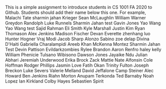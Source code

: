 This is a simple assignment to introduce students in CS 1001 FA 2020 to Github. Students should add their name below this one. For example,
Malachi Tate 
sharmin jahan
Krieger
Sean McLaughlin
William Warner
Greydon Randolph
Luke Runnels
Sharmin Jahan test
Gavin Jones
Yao Wang
Yao Wang test
Sajid Rahman
Eli Smith
Kyle Marshall
Justin Kim
Ryan Thomason
Alex Jenkins
Madison Fischer 
Devan Everette 
zhenhang luo
Hunter Hogner
Vraj Modi
Jacob Sharp
Alonzo Sabino
zoe delap
Divina D'Haiti
Gabriella Charalampidi
Areeb Khan
McKenna Montez
Sharmin Jahan Test
Devin Pattison
Evildarkzombies
Rylee Brandon
Aaron Renfro
haley kelly
William Phenicie
Tulsano Wibisono
Dawson Jones
Jayaike Ndu
Julian Abhari
Jeremiah Underwood
Erika Brock
Zack Mattie
Nate Alfonsin
Cole Hoffman
Rodger Phillips
Jasmin Love
Fatih Okan
Trinity Fulton
Joseph Breckon
Luke Severs
Valerie Melland
David Jeffalone
Camp Steiner
Alec Howard
Ben Jenkins
Riahn Morton
Anupam Terkonda
Ted Barnaby
Noah Lopez
Ian Kirkland
Colby Hayes
Sebastien Spirit







